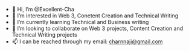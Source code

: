 - 👋 Hi, I’m @Excellent-Cha
- 👀 I’m interested in Web 3, Conetent Creation and Technical Writing
- 🌱 I’m currently learning Technical and Business writing
- 💞️ I’m looking to collaborate on Web 3 projects, Content Creation and Technical Writing projects
- 📫 I can be reached through my email: charnnaji@gmail.com

<!---
Excellent-Cha/Excellent-Cha is a ✨ special ✨ repository because its `README.md` (this file) appears on your GitHub profile.
You can click the Preview link to take a look at your changes.
--->
